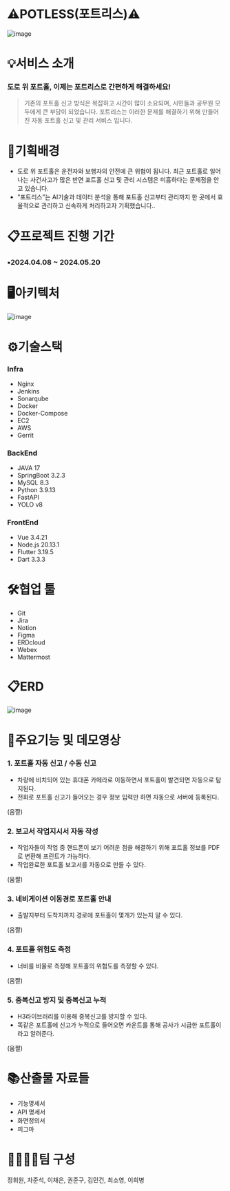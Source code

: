 # ⚠️POTLESS(포트리스)⚠️


![image](https://github.com/KRchaeeun/POTLESS/assets/139303853/d83d40fe-f58b-42ba-a6a5-ffd718e5c6ab)

# 💡서비스 소개


### 도로 위 포트홀, 이제는 포트리스로 간편하게 해결하세요!

> 기존의 포트홀 신고 방식은 복잡하고 시간이 많이 소요되며, 시민들과 공무원 모두에게 큰 부담이 되었습니다. 포트리스는 이러한 문제를 해결하기 위해 만들어진 자동 포트홀 신고 및 관리 서비스 입니다.
 

# 🔎기획배경


- 도로 위 포트홀은 운전자와 보행자의 안전에 큰 위협이 됩니다. 최근 포트홀로 일어나는 사건사고가 많은 반면 포트홀 신고 및 관리 시스템은 미흡하다는 문제점을 안고 있습니다.
- ”포트리스”는 AI기술과 데이터 분석을 통해 포트홀 신고부터 관리까지 한 곳에서 효율적으로 관리하고 신속하게 처리하고자 기획했습니다..

# 📋프로젝트 진행 기간


### ▪️2024.04.08 ~ 2024.05.20

# 🖥️아키텍처


![image](https://github.com/KRchaeeun/POTLESS/assets/139303853/caa2f238-07a3-493c-8e34-e20224870d51)

# ⚙️기술스택


### Infra

- Nginx
- Jenkins
- Sonarqube
- Docker
- Docker-Compose
- EC2
- AWS
- Gerrit

### BackEnd

- JAVA 17
- SpringBoot 3.2.3
- MySQL 8.3
- Python 3.9.13
- FastAPI
- YOLO v8

### FrontEnd

- Vue 3.4.21
- Node.js 20.13.1
- Flutter 3.19.5
- Dart 3.3.3

# 🛠️협업 툴


- Git
- Jira
- Notion
- Figma
- ERDcloud
- Webex
- Mattermost

# 📋ERD


![image](https://github.com/KRchaeeun/POTLESS/assets/139303853/ea4b9801-9413-4623-801e-969da9ead4ae)


# 📕주요기능 및 데모영상


### 1.  포트홀 자동 신고 / 수동 신고

- 차량에 비치되어 있는 휴대폰 카메라로 이동하면서 포트홀이 발견되면 자동으로 탐지된다.
- 전화로 포트홀 신고가 들어오는 경우 정보 입력만 하면 자동으로 서버에 등록된다.

(움짤)

### 2. 보고서 작업지시서 자동 작성

- 작업자들이 작업 중 핸드폰이 보기 어려운 점을 해결하기 위해 포트홀 정보를 PDF로 변환해 프린트가 가능하다.
- 작업완료한 포트홀 보고서를 자동으로 만들 수 있다.

(움짤)

### 3. 네비게이션 이동경로 포트홀 안내

- 출발지부터 도착지까지 경로에 포트홀이 몇개가 있는지 알 수 있다.

(움짤)

### 4. 포트홀 위험도 측정

- 너비를 비율로 측정해 포트홀의 위험도를 측정할 수 있다.

(움짤)

### 5. 중복신고 방지 및 중복신고 누적

- H3라이브러리를 이용해 중복신고를 방지할 수 있다.
- 똑같은 포트홀에 신고가 누적으로 들어오면 카운트를 통해 공사가 시급한 포트홀이라고 알려준다.

(움짤)

# 📚산출물 자료들


- 기능명세서
- API 명세서
- 화면정의서
- 피그마

# 👨‍👩‍👧‍👧팀 구성


정휘원, 차준석, 이채은, 권준구, 김민건, 최소영, 이희병
